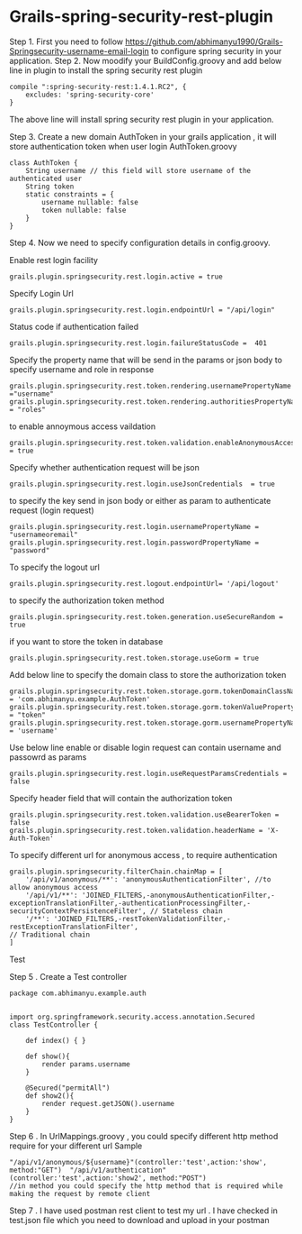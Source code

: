 Grails-spring-security-rest-plugin
==================================

Step 1. First you need to follow https://github.com/abhimanyu1990/Grails-Springsecurity-username-email-login to configure spring security in your application. 
Step 2. Now moodify your BuildConfig.groovy and add below line in plugin to install the spring security rest plugin
```
compile ":spring-security-rest:1.4.1.RC2", {
    excludes: 'spring-security-core'
}
```
The above line will install spring security rest plugin in your application.

Step 3. Create a new domain AuthToken in your grails application , it will store authentication token when user login
AuthToken.groovy
```
class AuthToken {
	String username // this field will store username of the authenticated user
	String token
    static constraints = {
		username nullable: false
		token nullable: false
    }
}

```
Step 4. Now we need to specify configuration details in config.groovy.

Enable rest login facility
```
grails.plugin.springsecurity.rest.login.active = true
````
Specify Login Url
```
grails.plugin.springsecurity.rest.login.endpointUrl = "/api/login"
```

Status code if authentication failed
```
grails.plugin.springsecurity.rest.login.failureStatusCode =  401
```
Specify the property name that will be send in the params or json body to specify username and role in response
```
grails.plugin.springsecurity.rest.token.rendering.usernamePropertyName ="username"
grails.plugin.springsecurity.rest.token.rendering.authoritiesPropertyName = "roles"
```
to enable annoymous access vaildation
```
grails.plugin.springsecurity.rest.token.validation.enableAnonymousAccess = true
```
Specify whether authentication request will be json 
```
grails.plugin.springsecurity.rest.login.useJsonCredentials	= true
```
to specify the key send in json body or either as param to authenticate request (login request)
```
grails.plugin.springsecurity.rest.login.usernamePropertyName = "usernameoremail"
grails.plugin.springsecurity.rest.login.passwordPropertyName = "password"
```
To specify the logout url
```
grails.plugin.springsecurity.rest.logout.endpointUrl= '/api/logout'
```
to specify the authorization token method
```
grails.plugin.springsecurity.rest.token.generation.useSecureRandom = true
```
if you want to store the token in database
```
grails.plugin.springsecurity.rest.token.storage.useGorm = true
```
Add below line to specify the domain class to store the authorization token 
```
grails.plugin.springsecurity.rest.token.storage.gorm.tokenDomainClassName = 'com.abhimanyu.example.AuthToken'
grails.plugin.springsecurity.rest.token.storage.gorm.tokenValuePropertyName = "token"
grails.plugin.springsecurity.rest.token.storage.gorm.usernamePropertyName = 'username'
```
Use below line enable or disable login request can contain username and passowrd as params
```
grails.plugin.springsecurity.rest.login.useRequestParamsCredentials	= false
```

Specify header field that will contain the authorization token
```
grails.plugin.springsecurity.rest.token.validation.useBearerToken = false
grails.plugin.springsecurity.rest.token.validation.headerName = 'X-Auth-Token'
```
To specify different url for anonymous access , to  require authentication

```
grails.plugin.springsecurity.filterChain.chainMap = [
	'/api/v1/anonymous/**': 'anonymousAuthenticationFilter', //to allow anonymous access
	'/api/v1/**': 'JOINED_FILTERS,-anonymousAuthenticationFilter,-exceptionTranslationFilter,-authenticationProcessingFilter,-securityContextPersistenceFilter', // Stateless chain
	'/**': 'JOINED_FILTERS,-restTokenValidationFilter,-restExceptionTranslationFilter',                                          // Traditional chain
]
```
Test 

Step 5 . Create a Test controller 
```
package com.abhimanyu.example.auth


import org.springframework.security.access.annotation.Secured
class TestController {

    def index() { }
	
	def show(){
		render params.username
	}
	
	@Secured("permitAll")
	def show2(){
		render request.getJSON().username
	}
}
```
Step 6 . In UrlMappings.groovy , you could specify different http method require for your different url
Sample
```
"/api/v1/anonymous/${username}"(controller:'test',action:'show', method:"GET")	"/api/v1/authentication"(controller:'test',action:'show2', method:"POST")
//in method you could specify the http method that is required while making the request by remote client
```

Step 7 . I have used postman rest client to test my url  . I have checked in test.json file which you need to download and upload in your postman
